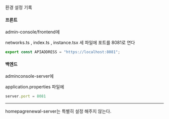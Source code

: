 환경 설정 기록 


#### 프론트

admin-console/frontend에 

networks.ts , index.ts , instance.tsx 세 파일에 포트를 8081로 연다 

```js
export const APIADDRESS = "https://localhost:8081";

```

#### 백엔드
adminconsole-server에 

application.properties 파일에  

```js
server.port = 8081

```
<hr/>
homepagrenewal-server는 특별히 설정 해주지 않는다. 

